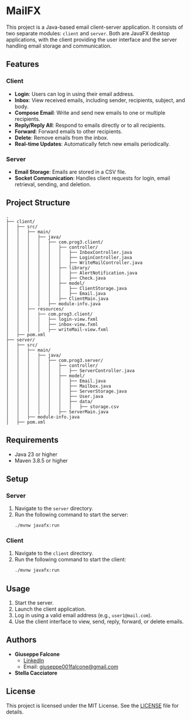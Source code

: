 # MailFX

This project is a Java-based email client-server application. It consists of two separate modules: `client` and `server`. Both are JavaFX desktop applications, with the client providing the user interface and the server handling email storage and communication.

## Features

### Client

- **Login**: Users can log in using their email address.
- **Inbox**: View received emails, including sender, recipients, subject, and body.
- **Compose Email**: Write and send new emails to one or multiple recipients.
- **Reply/Reply All**: Respond to emails directly or to all recipients.
- **Forward**: Forward emails to other recipients.
- **Delete**: Remove emails from the inbox.
- **Real-time Updates**: Automatically fetch new emails periodically.

### Server

- **Email Storage**: Emails are stored in a CSV file.
- **Socket Communication**: Handles client requests for login, email retrieval, sending, and deletion.

## Project Structure

```
.
├── client/
│   ├── src/
│   │   ├── main/
│   │   │   ├── java/
│   │   │   │   ├── com.prog3.client/
│   │   │   │   │   ├── controller/
│   │   │   │   │   │   ├── InboxController.java
│   │   │   │   │   │   ├── LoginController.java
│   │   │   │   │   │   ├── WriteMailController.java
│   │   │   │   │   ├── library/
│   │   │   │   │   │   ├── AlertNotification.java
│   │   │   │   │   │   ├── Check.java
│   │   │   │   │   ├── model/
│   │   │   │   │   │   ├── ClientStorage.java
│   │   │   │   │   │   ├── Email.java
│   │   │   │   │   ├── ClientMain.java
│   │   │   │   ├── module-info.java
│   │   ├── resources/
│   │   │   ├── com.prog3.client/
│   │   │   │   ├── login-view.fxml
│   │   │   │   ├── inbox-view.fxml
│   │   │   │   ├── writeMail-view.fxml
│   ├── pom.xml
├── server/
│   ├── src/
│   │   ├── main/
│   │   │   ├── java/
│   │   │   │   ├── com.prog3.server/
│   │   │   │   │   ├── controller/
│   │   │   │   │   │   ├── ServerController.java
│   │   │   │   │   ├── model/
│   │   │   │   │   │   ├── Email.java
│   │   │   │   │   │   ├── Mailbox.java
│   │   │   │   │   │   ├── ServerStorage.java
│   │   │   │   │   │   ├── User.java
│   │   │   │   │   │   ├── data/
│   │   │   │   │   │   │   ├── storage.csv
│   │   │   │   │   ├── ServerMain.java
│   │   ├── module-info.java
│   ├── pom.xml
```

## Requirements

- Java 23 or higher
- Maven 3.8.5 or higher

## Setup

### Server

1. Navigate to the `server` directory.
2. Run the following command to start the server:
   ```sh
   ./mvnw javafx:run
   ```

### Client

1. Navigate to the `client` directory.
2. Run the following command to start the client:
   ```sh
   ./mvnw javafx:run
   ```

## Usage

1. Start the server.
2. Launch the client application.
3. Log in using a valid email address (e.g., `user1@mail.com`).
4. Use the client interface to view, send, reply, forward, or delete emails.

## Authors

- **Giuseppe Falcone**
  - [LinkedIn](https://www.linkedin.com/in/giuseppefalcone01/)
  - Email: giuseppe001falcone@gmail.com
- **Stella Cacciatore**

## License

This project is licensed under the MIT License. See the [LICENSE](LICENSE) file for details.
